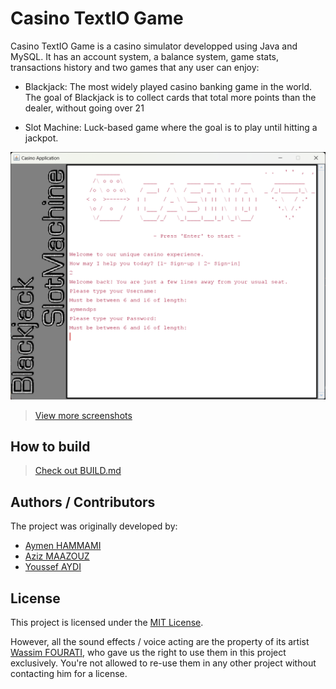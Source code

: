 # Casino TextIO Game

Casino TextIO Game is a casino simulator developped using Java and MySQL. It has an account system, a balance system, game stats, transactions history and two games that any user can enjoy:

- Blackjack: The most widely played casino banking game in the world. The goal of Blackjack is to collect cards that total more points than the dealer, without going over 21

- Slot Machine: Luck-based game where the goal is to play until hitting a jackpot. 

<p align="center">
  <img src="/documentation/screenshots/sign-in.png"></img>
</p>

> [View more screenshots](documentation)

## How to build

> [Check out BUILD.md](BUILD.md)

## Authors / Contributors

The project was originally developed by:

- [Aymen HAMMAMI](https://github.com/aymendps)
- [Aziz MAAZOUZ](https://github.com/aziz-maazouz)
- [Youssef AYDI](https://github.com/youssef-aydi)

## License

This project is licensed under the [MIT License](LICENSE).

However, all the sound effects / voice acting are the property of its artist [Wassim FOURATI](https://www.linkedin.com/in/wassim-fourati-6b71b823b/), who gave us the right to use them in this project exclusively.
You're not allowed to re-use them in any other project without contacting him for a license.
